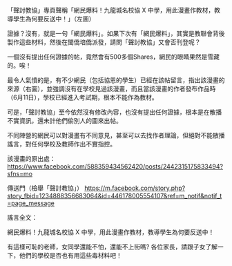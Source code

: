 「聲討教協」專頁聲稱「網民爆料！九龍城名校協 X 中學，用此漫畫作教材，教導學生為何要反送中！」（左圖）

證據？沒有，就是一句「網民爆料」。如果下次有「網民爆料」，其實是教聯會背後製作這些材料，然後在閩僑培僑派發，請問「聲討教協」又會否刊登呢？

一個沒有提出任何證據的帖，竟然會有500多個Shares，網民的眼睛果然是雪藏的。唉！

最令人氣憤的是，有不少網民（包括協恩的學生）已經在該帖留言，指出該漫畫的來源（右圖），並強調沒有在學校見過該漫畫，而且當該漫畫的作者發布作品時（6月11日），學校已經進入考試期，根本不能作為教材。

可是，「聲討教協」至今依然沒有修改內容，也沒有提出任何證據，根本是在散播不實資訊，還未計他們偷別人的圖來出帖。

不同陣營的網民可以對漫畫有不同意見，甚至可以去找作者理論，但絕對不能散播謠言，對任何學校及教師作出不實指控。

該漫畫的原出處：
https://www.facebook.com/588359434562420/posts/2442315175833494?sfns=mo

傳送門（檢舉「聲討教協」）
https://m.facebook.com/story.php?story_fbid=1234888356683064&id=446178005554107&ref=m_notif&notif_t=page_message

謠言全文：

網民爆料！九龍城名校協 X 中學，用此漫畫作教材，教導學生為何要反送中！

有這樣可恥的老師，女同學還能不怕，還能不上街嗎? 各位家長，請跟子女了解一下，他們的學校是否也有用這些毒材料吧！